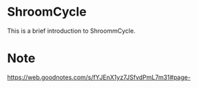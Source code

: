 # ShroomCycle
This is a brief introduction to ShroommCycle.
 
# Note
https://web.goodnotes.com/s/fYJEnX1yz7JSfvdPmL7m31#page-
